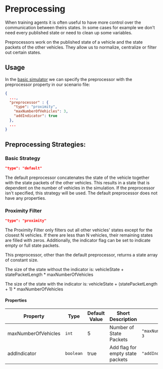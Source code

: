 # Preprocessing

When training agents it is often useful to have more control over the communication between theirs states.
In some cases for example we don't need every published state or need to clean up some variables.

Preprocessors work on the published state of a vehicle and the state packets of the other vehicles.
They allow us to normalize, centralize or filter out certain states.
## Usage
In the [basic simulator](https://git.rwth-aachen.de/monticore/EmbeddedMontiArc/simulators/basic-simulator) we can specify
the preprocessor with the preprocessor property in our scenario file:
```json
{
  ...,
  "preprocessor" : {
    "type": "proximity",
    "maxNumberOfVehicles": 3,
    "addIndicator": true
  },
  ...
}
```

## Preprocessing Strategies:
### Basic Strategy
```json
"type": "default"
```
The default preprocessor concatenates the state of the vehicle together with the state packets of the
other vehicles.
This results in a state that is dependent on the number of vehicles in the simulation.
If the preprocessor isn't specified, this strategy will be used.
The default preprocessor does not have any properties.


### Proximity Filter
```json
"type": "proximity"
```
The Proximity Filter only filters out all other vehicles' states except for the closest N vehicles. 
If there are less than N vehicles, their remaining states are filled with zeros.
Additionally, the indicator flag can be set to indicate empty or full state packets.

This preprocessor, other than the default preprocessor, returns a state array of constant size.

The size of the state without the indicator is: vehicleState + statePacketLength * maxNumberOfVehicles

The size of the state with the indicator is: vehicleState + (statePacketLength + 1) * maxNumberOfVehicles

#### Properties
| Property            | Type      | Default Value | Short Description                | Usage                      |
|---------------------|-----------|---------------|----------------------------------|----------------------------|
| maxNumberOfVehicles | `int`     | 5             | Number of State Packets          | `"maxNumberOfVehicles": 3` | 
| addIndicator        | `boolean` | true          | Add flag for empty state packets | `"addIndicator": false`    | 


